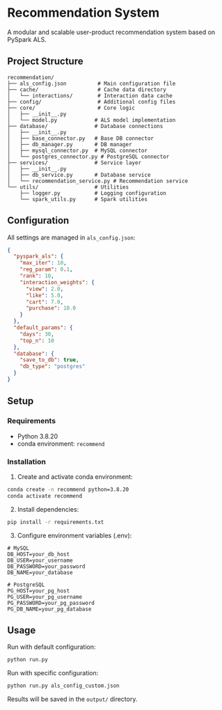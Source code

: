 # Recommendation System

A modular and scalable user-product recommendation system based on PySpark ALS.

## Project Structure

```
recommendation/
├── als_config.json          # Main configuration file
├── cache/                   # Cache data directory
│   └── interactions/        # Interaction data cache
├── config/                  # Additional config files
├── core/                    # Core logic
│   ├── __init__.py
│   └── model.py            # ALS model implementation
├── database/               # Database connections
│   ├── __init__.py
│   ├── base_connector.py   # Base DB connector
│   ├── db_manager.py       # DB manager
│   ├── mysql_connector.py  # MySQL connector
│   └── postgres_connector.py # PostgreSQL connector
├── services/               # Service layer
│   ├── __init__.py
│   ├── db_service.py       # Database service
│   └── recommendation_service.py # Recommendation service
└── utils/                  # Utilities
    ├── logger.py           # Logging configuration
    └── spark_utils.py      # Spark utilities
```

## Configuration

All settings are managed in `als_config.json`:

```json
{
  "pyspark_als": {
    "max_iter": 10,
    "reg_param": 0.1,
    "rank": 10,
    "interaction_weights": {
      "view": 2.0,
      "like": 5.0,
      "cart": 7.0,
      "purchase": 10.0
    }
  },
  "default_params": {
    "days": 30,
    "top_n": 10
  },
  "database": {
    "save_to_db": true,
    "db_type": "postgres"
  }
}
```

## Setup

### Requirements

- Python 3.8.20
- conda environment: `recommend`

### Installation

1. Create and activate conda environment:

```bash
conda create -n recommend python=3.8.20
conda activate recommend
```

2. Install dependencies:

```bash
pip install -r requirements.txt
```

3. Configure environment variables (.env):

```env
# MySQL
DB_HOST=your_db_host
DB_USER=your_username
DB_PASSWORD=your_password
DB_NAME=your_database

# PostgreSQL
PG_HOST=your_pg_host
PG_USER=your_pg_username
PG_PASSWORD=your_pg_password
PG_DB_NAME=your_pg_database
```

## Usage

Run with default configuration:

```bash
python run.py
```

Run with specific configuration:

```bash
python run.py als_config_custom.json
```

Results will be saved in the `output/` directory.
